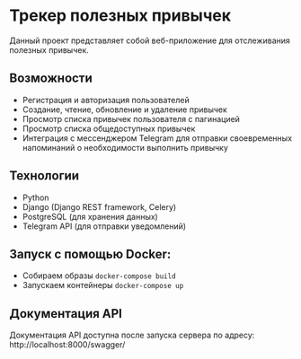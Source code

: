 # Трекер полезных привычек

Данный проект представляет собой веб-приложение для отслеживания полезных привычек. 

## Возможности

- Регистрация и авторизация пользователей
- Создание, чтение, обновление и удаление привычек
- Просмотр списка привычек пользователя с пагинацией
- Просмотр списка общедоступных привычек
- Интеграция с мессенджером Telegram для отправки своевременных напоминаний
о необходимости выполнить привычку

## Технологии

- Python
- Django (Django REST framework, Celery)
- PostgreSQL (для хранения данных)
- Telegram API (для отправки уведомлений)

## Запуск с помощью Docker:

- Собираем образы ```docker-compose build``` 
- Запускаем контейнеры ```docker-compose up```


## Документация API

Документация API доступна после запуска сервера по адресу: http://localhost:8000/swagger/